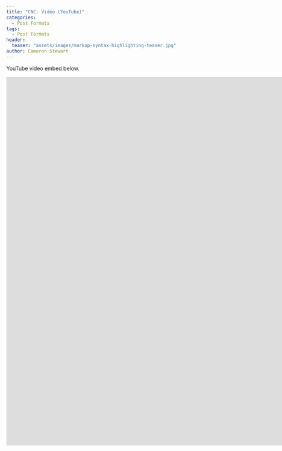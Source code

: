 ```yaml
---
title: "CNC: Video (YouTube)"
categories:
  - Post Formats
tags:
  - Post Formats
header:
  teaser: "assets/images/markup-syntax-highlighting-teaser.jpg"
author: Cameron Stewart
---
```



YouTube video embed below.

<iframe width="1737" height="977" src="https://www.youtube.com/embed/V0O2ZJoGAuY" title="CNC Router Timelapse - 3/4 Oak Plywood - Bed Project Sheet 1" frameborder="0" allow="accelerometer; autoplay; clipboard-write; encrypted-media; gyroscope; picture-in-picture" allowfullscreen></iframe>
